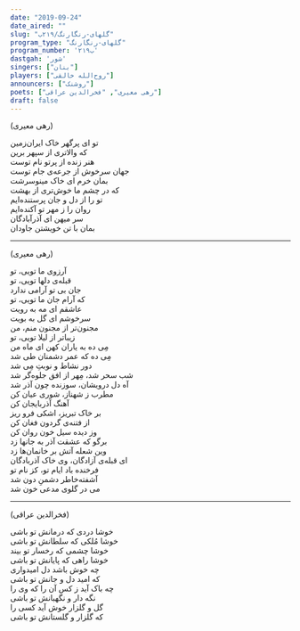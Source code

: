 ```yaml
---
date: "2019-09-24"
date_aired: ""
slug: "گلهای-رنگارنگ/۲۱۹ب"
program_type: "گلهای-رنگارنگ"
program_number: '۲۱۹ب'
dastgah: 'شور'
singers: ["بنان"]
players: ["روح‌الله خالقی"]
announcers: ["روشنک"]
poets: ["رهی معیری", "فخرالدین عراقی"]
draft: false
---
```


(رهی معیری)  

تو ای پرگهر خاک ایران‌زمین  
که والاتری از سپهر برین  
هنر زنده از پرتو نام توست  
جهان سرخوش از جرعه‌ی جام توست  
بمان خرم ای خاک مینوسرشت  
که در چشم ما خوش‌تری از بهشت  
تو را از دل و جان پرستنده‌ایم  
روان را ز مهر تو آکنده‌ایم  
سر میهن ای آذرآبادگان  
بمان با تن خویشتن جاودان  

---  

(رهی معیری)  

آرزوی ما تویی، تو  
قبله‌ی دلها تویی، تو  
جان بی تو آرامی ندارد  
که آرام جان ما تویی، تو  
عاشقم ای مه به رویت  
سرخوشم ای گل به بویت  
مجنون‌تر از مجنون منم، من  
زیباتر از لیلا تویی، تو  
مِی ده به یاران کهن ای ماه من  
مِی ده که عمر دشمنان طی شد  
دور نشاط و نوبتِ مِی شد  
شب سحر شد، مِهر از افق جلوه‌گر شد  
آه دل درویشان، سوزنده چون آذر شد  
مطرب ز شهناز، شوری عیان کن  
آهنگ آذربایجان کن  
بر خاک تبریز، اشکی فرو ریز  
از فتنه‌ی گردون فغان کن  
وز دیده سیل خون روان کن  
برگو که عشقت آذر به جانها زد  
وين شعله آتش بر خانمان‌ها زد  
ای قبله‌ی آزادگان، وی خاک آذربادگان  
فرخنده باد ايام تو، کز نام تو  
آشفته‌خاطر دشمنِ دون شد  
می در گلوی مدعی خون شد  

---  

(فخرالدین عراقی)  

خوشا دردی که درمانش تو باشی  
خوشا مُلکی که سلطانش تو باشی  
خوشا چشمی که رخسار تو بیند  
خوشا راهی که پایانش تو باشی  
چه خوش باشد دل امیدواری  
که امید دل و جانش تو باشی  
چه باک آید ز کس آن را که وی را  
نگه دار و نگهبانش تو باشی  
گل و گلزار خوش آید کسی را  
که گلزار و گلستانش تو باشی  
